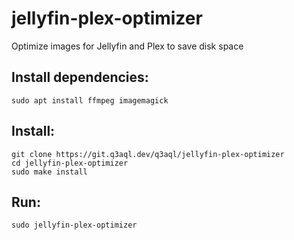 # jellyfin-plex-optimizer

Optimize images for Jellyfin and Plex to save disk space

## Install dependencies:

```
sudo apt install ffmpeg imagemagick 
```

## Install:

```
git clone https://git.q3aql.dev/q3aql/jellyfin-plex-optimizer
cd jellyfin-plex-optimizer
sudo make install 
```

## Run:

```
sudo jellyfin-plex-optimizer
```

